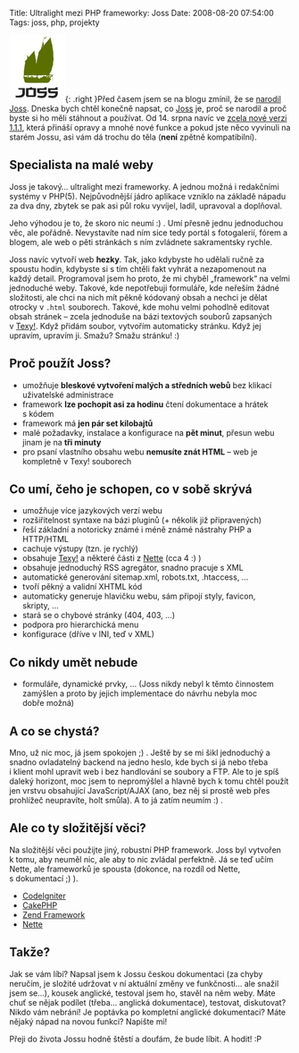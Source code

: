 Title: Ultralight mezi PHP frameworky: Joss
Date: 2008-08-20 07:54:00
Tags: joss, php, projekty

![obrázek](images/64.jpg){: .right }Před časem jsem se na blogu zmínil, že se [narodil Joss](http://blog.javorek.net/narodil-se-joss/). Dneska bych chtěl konečně napsat, co [Joss](http://code.google.com/p/joss-cms/) je, proč se narodil a proč byste si ho měli stáhnout a používat. Od 14. srpna navíc ve [zcela nové verzi 1.1.1](http://joss-cms.googlecode.com/files/joss1.1.1.zip), která přináší opravy a mnohé nové funkce a pokud jste něco vyvinuli na starém Jossu, asi vám dá trochu do těla (**není** zpětně kompatibilní).

## Specialista na malé weby

Joss je takový… ultralight mezi frameworky. A jednou možná i redakčními systémy v PHP(5). Nejpůvodnější jádro aplikace vzniklo na základě nápadu za dva dny, zbytek se pak asi půl roku vyvíjel, ladil, upravoval a doplňoval.

Jeho výhodou je to, že skoro nic neumí :) . Umí přesně jednu jednoduchou věc, ale pořádně. Nevystavíte nad ním sice tedy portál s fotogalerií, fórem a blogem, ale web o pěti stránkách s ním zvládnete sakramentsky rychle.

Joss navíc vytvoří web **hezky**. Tak, jako kdybyste ho udělali ručně za spoustu hodin, kdybyste si s tím chtěli fakt vyhrát a nezapomenout na každý detail. Programoval jsem ho proto, že mi chyběl „framework“ na velmi jednoduché weby. Takové, kde nepotřebuji formuláře, kde neřeším žádné složitosti, ale chci na nich mít pěkně kódovaný obsah a nechci je dělat otrocky v `.html` souborech. Takové, kde mohu velmi pohodlně editovat obsah stránek – zcela jednoduše na bázi textových souborů zapsaných v [Texy!](http:www.texy.info). Když přidám soubor, vytvořím automaticky stránku. Když jej upravím, upravím ji. Smažu? Smažu stránku! :)

## Proč použít Joss?

-   umožňuje **bleskové vytvoření malých a středních webů** bez klikací uživatelské administrace
-   framework **lze pochopit asi za hodinu** čtení dokumentace a hrátek s kódem
-   framework má **jen pár set kilobajtů**
-   malé požadavky, instalace a konfigurace na **pět minut**, přesun webu jinam je na **tři minuty**
-   pro psaní vlastního obsahu webu **nemusíte znát HTML** – web je kompletně v Texy! souborech

## Co umí, čeho je schopen, co v sobě skrývá

-   umožňuje více jazykových verzí webu
-   rozšiřitelnost syntaxe na bázi pluginů (+ několik již připravených)
-   řeší základní a notoricky známé i méně známé nástrahy PHP a HTTP/HTML
-   cachuje výstupy (tzn. je rychlý)
-   obsahuje [Texy!](http://www.texy.info) a některé části z [Nette](http://nettephp.com) (cca 4 :) )
-   obsahuje jednoduchý RSS agregátor, snadno pracuje s XML
-   automatické generování sitemap.xml, robots.txt, .htaccess, …
-   tvoří pěkný a validní XHTML kód
-   automaticky generuje hlavičku webu, sám připojí styly, favicon, skripty, …
-   stará se o chybové stránky (404, 403, …)
-   podpora pro hierarchická menu
-   konfigurace (dříve v INI, teď v XML)

## Co nikdy umět nebude

-   formuláře, dynamické prvky, … (Joss nikdy nebyl k těmto činnostem zamýšlen a proto by jejich implementace do návrhu nebyla moc dobře možná)

## A co se chystá?

Mno, už nic moc, já jsem spokojen ;) . Ještě by se mi šikl jednoduchý a snadno ovladatelný backend na jedno heslo, kde bych si já nebo třeba i klient mohl upravit web i bez handlování se soubory a FTP. Ale to je spíš daleký horizont, moc jsem to nepromýšlel a hlavně bych k tomu chtěl použít jen vrstvu obsahující JavaScript/AJAX (ano, bez něj si prostě web přes prohlížeč neupravíte, holt smůla). A to já zatím neumím :) .

## Ale co ty složitější věci?

Na složitější věci použijte jiný, robustní PHP framework. Joss byl vytvořen k tomu, aby neuměl nic, ale aby to nic zvládal perfektně. Já se teď učím Nette, ale frameworků je spousta (dokonce, na rozdíl od Nette, s dokumentací ;) ).

-   [CodeIgniter](http://codeigniter.com/)
-   [CakePHP](http://cakephp.org/)
-   [Zend Framework](http://framework.zend.com/)
-   [Nette](http://nettephp.com/)

## Takže?

Jak se vám líbí? Napsal jsem k Jossu českou dokumentaci (za chyby neručím, je složité udržovat v ní aktuální změny ve funkčnosti… ale snažil jsem se…), kousek anglické, testoval jsem ho, stavěl na něm weby. Máte chuť se nějak podílet (třeba… anglická dokumentace), testovat, diskutovat? Nikdo vám nebrání! Je poptávka po kompletní anglické dokumentaci? Máte nějaký nápad na novou funkci? Napište mi!

Přeji do života Jossu hodně štěstí a doufám, že bude líbit. A hodit! :P